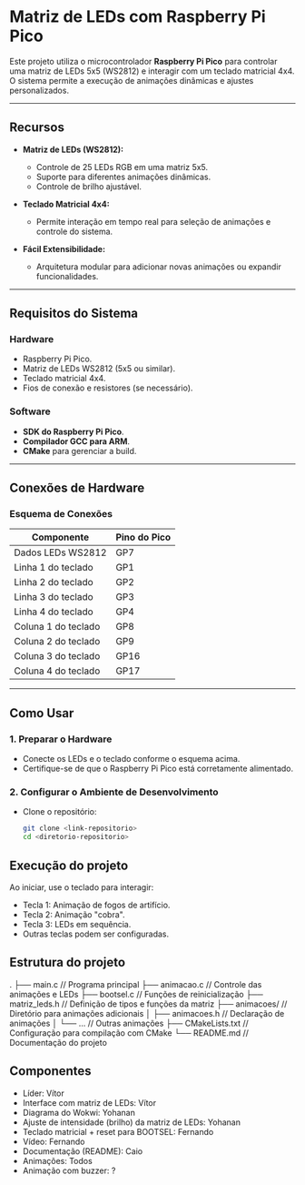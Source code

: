 #  Matriz de LEDs com Raspberry Pi Pico

Este projeto utiliza o microcontrolador **Raspberry Pi Pico** para controlar uma matriz de LEDs 5x5 (WS2812) e interagir com um teclado matricial 4x4. O sistema permite a execução de animações dinâmicas e ajustes personalizados.

---

##  Recursos

- **Matriz de LEDs (WS2812):**
  - Controle de 25 LEDs RGB em uma matriz 5x5.
  - Suporte para diferentes animações dinâmicas.
  - Controle de brilho ajustável.

- **Teclado Matricial 4x4:**
  - Permite interação em tempo real para seleção de animações e controle do sistema.

- **Fácil Extensibilidade:**
  - Arquitetura modular para adicionar novas animações ou expandir funcionalidades.

---

##  Requisitos do Sistema

### Hardware
- Raspberry Pi Pico.
- Matriz de LEDs WS2812 (5x5 ou similar).
- Teclado matricial 4x4.
- Fios de conexão e resistores (se necessário).

### Software
- **SDK do Raspberry Pi Pico**.
- **Compilador GCC para ARM**.
- **CMake** para gerenciar a build.

---

##  Conexões de Hardware

### Esquema de Conexões

| Componente         | Pino do Pico       |
|---------------------|--------------------|
| Dados LEDs WS2812   | GP7               |
| Linha 1 do teclado  | GP1               |
| Linha 2 do teclado  | GP2               |
| Linha 3 do teclado  | GP3               |
| Linha 4 do teclado  | GP4               |
| Coluna 1 do teclado | GP8               |
| Coluna 2 do teclado | GP9               |
| Coluna 3 do teclado | GP16              |
| Coluna 4 do teclado | GP17              |

---

##  Como Usar

### 1. Preparar o Hardware
- Conecte os LEDs e o teclado conforme o esquema acima.
- Certifique-se de que o Raspberry Pi Pico está corretamente alimentado.

### 2. Configurar o Ambiente de Desenvolvimento
- Clone o repositório:
  ```bash
  git clone <link-repositorio>
  cd <diretorio-repositorio>


## Execução do projeto

Ao iniciar, use o teclado para interagir:
- Tecla 1: Animação de fogos de artifício.
- Tecla 2: Animação "cobra".
- Tecla 3: LEDs em sequência.
- Outras teclas podem ser configuradas.

## Estrutura do projeto

.
├── main.c                 // Programa principal
├── animacao.c             // Controle das animações e LEDs
├── bootsel.c              // Funções de reinicialização
├── matriz_leds.h          // Definição de tipos e funções da matriz
├── animacoes/             // Diretório para animações adicionais
│   ├── animacoes.h        // Declaração de animações
│   └── ...                // Outras animações
├── CMakeLists.txt         // Configuração para compilação com CMake
└── README.md              // Documentação do projeto

## Componentes

- Líder: Vítor
- Interface com matriz de LEDs: Vítor
- Diagrama do Wokwi: Yohanan
- Ajuste de intensidade (brilho) da matriz de LEDs: Yohanan
- Teclado matricial + reset para BOOTSEL: Fernando
- Vídeo: Fernando
- Documentação (README): Caio
- Animações: Todos
- Animação com buzzer: ?
